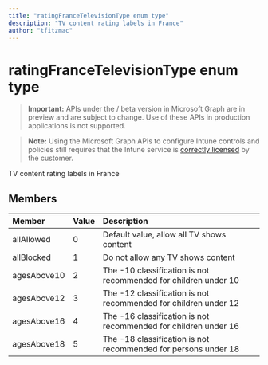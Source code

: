 ```yaml
---
title: "ratingFranceTelevisionType enum type"
description: "TV content rating labels in France"author: "tfitzmac"
---
```


# ratingFranceTelevisionType enum type

> **Important:** APIs under the / beta version in Microsoft Graph are in preview and are subject to change. Use of these APIs in production applications is not supported.

> **Note:** Using the Microsoft Graph APIs to configure Intune controls and policies still requires that the Intune service is [correctly licensed](https://go.microsoft.com/fwlink/?linkid=839381) by the customer.

TV content rating labels in France
## Members
|Member|Value|Description|
|:---|:---|:---|
|allAllowed|0|Default value, allow all TV shows content|
|allBlocked|1|Do not allow any TV shows content|
|agesAbove10|2|The -10 classification is not recommended for children under 10|
|agesAbove12|3|The -12 classification is not recommended for children under 12|
|agesAbove16|4|The -16 classification is not recommended for children under 16|
|agesAbove18|5|The -18 classification is not recommended for persons under 18|





